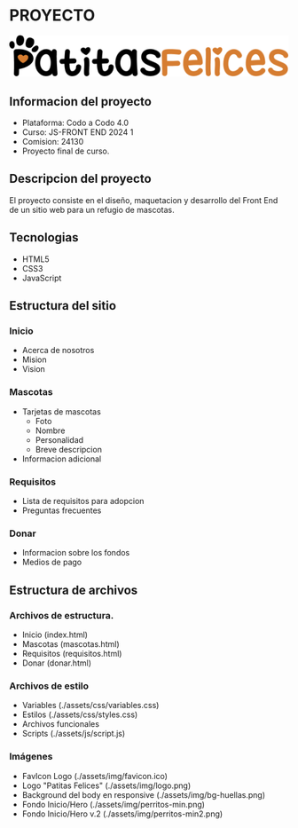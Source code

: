 # PROYECTO 
![Patitas Felices](./assets/img/logo.png)

## Informacion del proyecto
- Plataforma: Codo a Codo 4.0
- Curso: JS-FRONT END 2024 1
- Comision: 24130
- Proyecto final de curso.

## Descripcion del proyecto
El proyecto consiste en el diseño, maquetacion y desarrollo del Front End de un sitio web para un refugio de mascotas.

## Tecnologias
- HTML5
- CSS3
- JavaScript

## Estructura del sitio
### Inicio
- Acerca de nosotros
- Mision
- Vision

### Mascotas
- Tarjetas de mascotas
    - Foto
    - Nombre
    - Personalidad
    - Breve descripcion
- Informacion adicional

### Requisitos
- Lista de requisitos para adopcion
- Preguntas frecuentes

### Donar
- Informacion sobre los fondos
- Medios de pago

## Estructura de archivos
### Archivos de estructura.
- Inicio (index.html)
- Mascotas (mascotas.html)
- Requisitos (requisitos.html)
- Donar (donar.html)
### Archivos de estilo
- Variables (./assets/css/variables.css)
- Estilos (./assets/css/styles.css)
- Archivos funcionales
- Scripts (./assets/js/script.js)
### Imágenes
- FavIcon Logo (./assets/img/favicon.ico)
- Logo "Patitas Felices" (./assets/img/logo.png)
- Background del body en responsive (./assets/img/bg-huellas.png)
- Fondo Inicio/Hero (./assets/img/perritos-min.png)
- Fondo Inicio/Hero v.2 (./assets/img/perritos-min2.png)